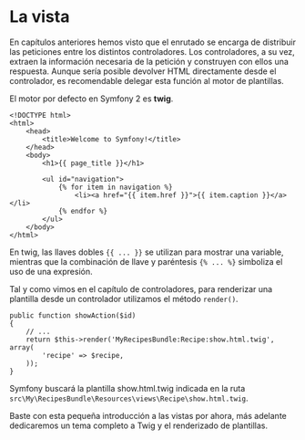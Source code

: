 # La vista

En capítulos anteriores hemos visto que el enrutado se encarga de distribuir las peticiones entre los distintos controladores. Los controladores, a su vez, extraen la información necesaria de la petición y construyen con ellos una respuesta. Aunque sería posible devolver HTML directamente desde el controlador, es recomendable delegar esta función al motor de plantillas.


El motor por defecto en Symfony 2 es **twig**.


```base.html.twig
<!DOCTYPE html>
<html>
    <head>
        <title>Welcome to Symfony!</title>
    </head>
    <body>
        <h1>{{ page_title }}</h1>

        <ul id="navigation">
            {% for item in navigation %}
                <li><a href="{{ item.href }}">{{ item.caption }}</a></li>
            {% endfor %}
        </ul>
    </body>
</html>
```

En twig, las llaves dobles `{{ ... }}` se utilizan para mostrar una variable, mientras que la combinación de llave y paréntesis `{% ... %}` simboliza el uso de una expresión.


Tal y como vimos en el capítulo de controladores, para renderizar una plantilla desde un controlador utilizamos el método `render()`.

```
public function showAction($id)
{
    // ...
    return $this->render('MyRecipesBundle:Recipe:show.html.twig', array(
        'recipe' => $recipe,
    ));
}
```

Symfony buscará la plantilla show.html.twig indicada en la ruta `src\My\RecipesBundle\Resources\views\Recipe\show.html.twig`.

Baste con esta pequeña introducción a las vistas por ahora, más adelante dedicaremos un tema completo a Twig y el renderizado de plantillas.
